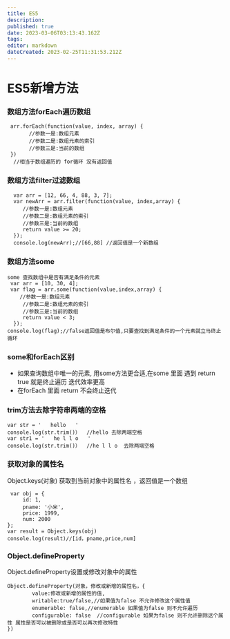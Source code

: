 ```yaml
---
title: ES5
description: 
published: true
date: 2023-03-06T03:13:43.162Z
tags: 
editor: markdown
dateCreated: 2023-02-25T11:31:53.212Z
---
```


# ES5新增方法

### 数组方法forEach遍历数组

```
 arr.forEach(function(value, index, array) {
       //参数一是:数组元素
       //参数二是:数组元素的索引
       //参数三是:当前的数组
 })
  //相当于数组遍历的 for循环 没有返回值
```

### 数组方法filter过滤数组

```
  var arr = [12, 66, 4, 88, 3, 7];
  var newArr = arr.filter(function(value, index,array) {
     //参数一是:数组元素
     //参数二是:数组元素的索引
     //参数三是:当前的数组
     return value >= 20;
  });
  console.log(newArr);//[66,88] //返回值是一个新数组
```

### 数组方法some

```
some 查找数组中是否有满足条件的元素
 var arr = [10, 30, 4];
 var flag = arr.some(function(value,index,array) {
    //参数一是:数组元素
     //参数二是:数组元素的索引
     //参数三是:当前的数组
     return value < 3;
  });
console.log(flag);//false返回值是布尔值,只要查找到满足条件的一个元素就立马终止循环
```

### some和forEach区别

* 如果查询数组中唯一的元素, 用some方法更合适,在some 里面 遇到 return true 就是终止遍历 迭代效率更高
* 在forEach 里面 return 不会终止迭代

### trim方法去除字符串两端的空格

```
var str = '   hello   '
console.log(str.trim()）  //hello 去除两端空格
var str1 = '   he l l o   '
console.log(str.trim()）  //he l l o  去除两端空格
```

### 获取对象的属性名

Object.keys(对象) 获取到当前对象中的属性名 ，返回值是一个数组

```
 var obj = {
     id: 1,
     pname: '小米',
     price: 1999,
     num: 2000
};
var result = Object.keys(obj)
console.log(result)//[id，pname,price,num]
```

### Object.defineProperty

Object.defineProperty设置或修改对象中的属性

```
Object.defineProperty(对象，修改或新增的属性名，{
        value:修改或新增的属性的值,
        writable:true/false,//如果值为false 不允许修改这个属性值
        enumerable: false,//enumerable 如果值为false 则不允许遍历
        configurable: false  //configurable 如果为false 则不允许删除这个属性 属性是否可以被删除或是否可以再次修改特性
})
```